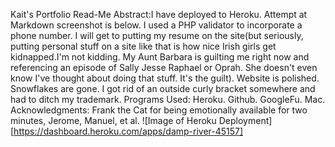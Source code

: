 Kait's Portfolio Read-Me
Abstract:I have deployed to Heroku. Attempt at Markdown screenshot is below. I used a PHP validator to incorporate a phone number. I will get to putting my resume on the site(but seriously, putting personal stuff on a site like that is how nice Irish girls get kidnapped.I'm not kidding. My Aunt Barbara is guilting me right now and referencing an episode of Sally Jesse Raphael or Oprah. She doesn't even know I've thought about doing that stuff. It's the guilt). Website is polished. Snowflakes are gone. I got rid of an outside curly bracket somewhere and had to ditch my trademark.
Programs Used: Heroku. Github. GoogleFu. Mac. 
Acknowledgments: Frank the Cat for being emotionally available for two minutes, Jerome, Manuel, et al. 
![Image of Heroku Deployment][https://dashboard.heroku.com/apps/damp-river-45157]
